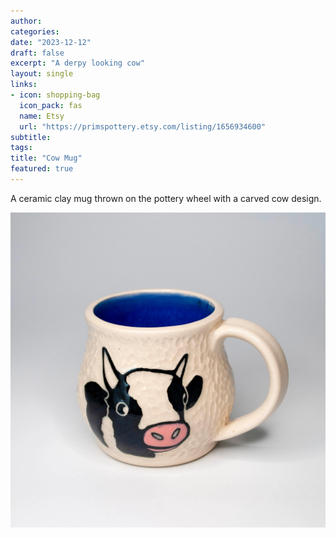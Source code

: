 ```yaml
---
author: 
categories:
date: "2023-12-12"
draft: false
excerpt: "A derpy looking cow"
layout: single
links:
- icon: shopping-bag
  icon_pack: fas
  name: Etsy
  url: "https://primspottery.etsy.com/listing/1656934600"
subtitle: 
tags:
title: "Cow Mug"
featured: true
---
```

A ceramic clay mug thrown on the pottery wheel with a carved cow design.

![Cow Mug](featured.webp)
